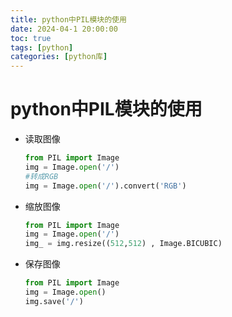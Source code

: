 ```yaml
---
title: python中PIL模块的使用
date: 2024-04-1 20:00:00
toc: true
tags: [python]
categories: [python库]
---
```

#  
<!-- more -->

# python中PIL模块的使用

- 读取图像

  ```python
  from PIL import Image
  img = Image.open('/')
  #转成RGB
  img = Image.open('/').convert('RGB')
  ```

- 缩放图像

  ```python
  from PIL import Image
  img = Image.open('/')
  img_ = img.resize((512,512) , Image.BICUBIC)
  ```

- 保存图像

  ```python
  from PIL import Image
  img = Image.open()
  img.save('/')
  ```

  